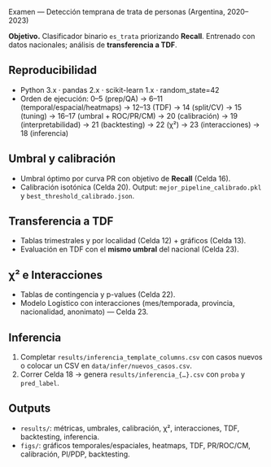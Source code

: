 Examen — Detección temprana de trata de personas (Argentina, 2020–2023)

**Objetivo.** Clasificador binario `es_trata` priorizando **Recall**. Entrenado con datos nacionales; análisis de **transferencia a TDF**.

## Reproducibilidad
- Python 3.x · pandas 2.x · scikit-learn 1.x · random_state=42
- Orden de ejecución:
  0–5 (prep/QA) → 6–11 (temporal/espacial/heatmaps) → 12–13 (TDF) → 14 (split/CV)
  → 15 (tuning) → 16–17 (umbral + ROC/PR/CM) → 20 (calibración) → 19 (interpretabilidad)
  → 21 (backtesting) → 22 (χ²) → 23 (interacciones) → 18 (inferencia)

## Umbral y calibración
- Umbral óptimo por curva PR con objetivo de **Recall** (Celda 16).
- Calibración isotónica (Celda 20). Output: `mejor_pipeline_calibrado.pkl` y `best_threshold_calibrado.json`.

## Transferencia a TDF
- Tablas trimestrales y por localidad (Celda 12) + gráficos (Celda 13).
- Evaluación en TDF con el **mismo umbral** del nacional (Celda 23).

## χ² e Interacciones
- Tablas de contingencia y p-values (Celda 22).
- Modelo Logístico con interacciones (mes/temporada, provincia, nacionalidad, anonimato) — Celda 23.

## Inferencia
1. Completar `results/inferencia_template_columns.csv` con casos nuevos o colocar un CSV en `data/infer/nuevos_casos.csv`.
2. Correr Celda 18 → genera `results/inferencia_{…}.csv` con `proba` y `pred_label`.

## Outputs
- `results/`: métricas, umbrales, calibración, χ², interacciones, TDF, backtesting, inferencia.
- `figs/`: gráficos temporales/espaciales, heatmaps, TDF, PR/ROC/CM, calibración, PI/PDP, backtesting.

